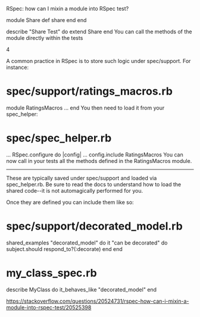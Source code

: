 RSpec: how can I mixin a module into RSpec test?

module Share
  def share
  end
end

describe "Share Test" do
   extend Share
end
You can call the methods of the module directly within the tests

4

A common practice in RSpec is to store such logic under spec/support. For instance:

# spec/support/ratings_macros.rb
module RatingsMacros
  ...
end
You then need to load it from your spec_helper:

# spec/spec_helper.rb
...
RSpec.configure do |config|
  ...
  config.include RatingsMacros
You can now call in your tests all the methods defined in the RatingsMacros module.



---------


These are typically saved under spec/support and loaded via spec_helper.rb. Be sure to read the docs to understand how to load the shared code--it is not automagically performed for you.

Once they are defined you can include them like so:

# spec/support/decorated_model.rb
shared_examples "decorated_model" do
  it "can be decorated" do
    subject.should respond_to?(:decorate)
  end
end

# my_class_spec.rb
describe MyClass do
  it_behaves_like "decorated_model"
end


https://stackoverflow.com/questions/20524731/rspec-how-can-i-mixin-a-module-into-rspec-test/20525398